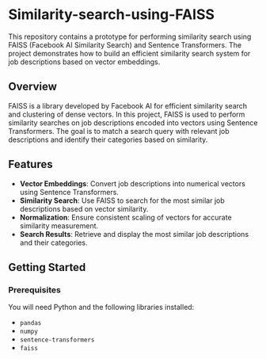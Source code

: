 # Similarity-search-using-FAISS
This repository contains a prototype for performing similarity search using FAISS (Facebook AI Similarity Search) and Sentence Transformers. The project demonstrates how to build an efficient similarity search system for job descriptions based on vector embeddings.

## Overview

FAISS is a library developed by Facebook AI for efficient similarity search and clustering of dense vectors. In this project, FAISS is used to perform similarity searches on job descriptions encoded into vectors using Sentence Transformers. The goal is to match a search query with relevant job descriptions and identify their categories based on similarity.

## Features

- **Vector Embeddings**: Convert job descriptions into numerical vectors using Sentence Transformers.
- **Similarity Search**: Use FAISS to search for the most similar job descriptions based on vector similarity.
- **Normalization**: Ensure consistent scaling of vectors for accurate similarity measurement.
- **Search Results**: Retrieve and display the most similar job descriptions and their categories.

## Getting Started

### Prerequisites

You will need Python and the following libraries installed:

- `pandas`
- `numpy`
- `sentence-transformers`
- `faiss`
